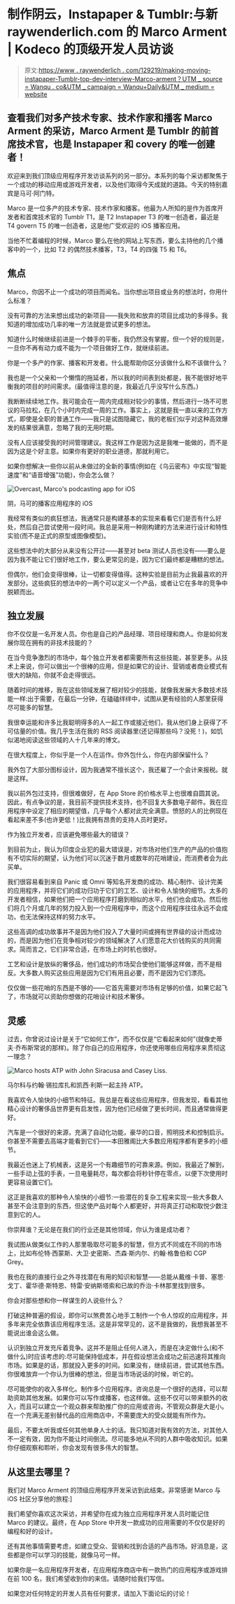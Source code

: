 # 制作阴云，Instapaper & Tumblr:与新 raywenderlich.com 的 Marco Arment | Kodeco 的顶级开发人员访谈

> 原文:[https://www . raywenderlich . com/129219/making-moving-instapaper-Tumblr-top-dev-interview-Marco-arment？UTM _ source = Wanqu . co&UTM _ campaign = Wanqu+Daily&UTM _ medium = website](https://www.raywenderlich.com/129219/making-overcast-instapaper-tumblr-top-dev-interview-marco-arment?utm_source=wanqu.co&utm_campaign=Wanqu+Daily&utm_medium=website)

## 查看我们对多产技术专家、技术作家和播客 Marco Arment 的采访，Marco Arment 是 Tumblr 的前首席技术官，也是 Instapaper 和 covery 的唯一创建者！

欢迎来到我们顶级应用程序开发访谈系列的另一部分。本系列的每个采访都聚焦于一个成功的移动应用或游戏开发者，以及他们取得今天成就的道路。今天的特别嘉宾是马可·阿门特。

Marco 是一位多产的技术专家、技术作家和播客。他最为人所知的是作为首席开发者和首席技术官的 Tumblr T1，是 T2 Instapaper T3 的唯一创造者，最近是 T4 govern T5 的唯一创造者，这是他广受欢迎的 iOS 播客应用。

当他不忙着编程的时候，Marco 要么在他的网站上写东西，要么主持他的几个播客中的一个，比如 T2 的偶然技术播客，T3，T4 的四强 T5 和 T6。

## 焦点

Marco，你因不止一个成功的项目而闻名。当你想出项目或业务的想法时，你用什么标准？

没有可靠的方法来想出成功的新项目——我失败和放弃的项目比成功的多得多。我知道的增加成功几率的唯一方法就是尝试更多的想法。

知道什么时候继续前进是一个棘手的平衡，我仍然没有掌握，但一个好的规则是，一旦你不再有动力或不能为一个项目做好工作，就继续前进。

你是一个多产的作家、播客和开发者。什么能帮助你区分该做什么和不该做什么？

我也是一个父亲和一个懒惰的拖延者，所以我的时间表到处都是，我不能很好地平衡我的项目的时间需求。(最值得注意的是，我最近几乎没写什么东西。)

我断断续续地工作。我可能会在一周内完成相对较少的事情，然后进行一场不可思议的马拉松，在几个小时内完成一周的工作。事实上，这就是我一直以来的工作方式，即使是全职的普通工作——我只是试图隐藏它，我的老板们似乎对这种高效爆发的结果很满意，忽略了我的无用时期。

没有人应该接受我的时间管理建议。我这样工作是因为这是我唯一能做的，而不是因为这是个好主意。如果你有更好的职业道德，那就利用它。

如果你想解决一些你以前从未做过的全新的事情(例如在《乌云密布》中实现“智能速度”和“语音增强”功能)，你会怎么做？

![Overcast, Marco's podcasting app for iOS](../Images/f0e2a0de44d0047a975743cdb7393e77.png)

阴，马可的播客应用程序的 iOS

我经常有类似的疯狂想法，我通常只是构建基本的实现来看看它们是否有什么好处，然后自己尝试使用一段时间。我总是采用一种刚构建的方法来进行设计和特性实验(而不是正式的原型或图像模型)。

这些想法中的大部分从来没有公开过——甚至对 beta 测试人员也没有——要么是因为我不能让它们很好地工作，要么更常见的是，因为它们最终都是糟糕的想法。

但偶尔，他们会变得很棒，让一切都变得值得。这种实验是目前为止我最喜欢的开发部分。这些疯狂的想法中的一两个可以定义一个产品，或者让它在多年的竞争中脱颖而出。

## 独立发展

你不仅仅是一名开发人员。你也是自己的产品经理、项目经理和商人。你是如何发展你现在拥有的非技术技能的？

在当今竞争激烈的市场中，每个独立开发者都需要所有这些技能，甚至更多。从技术上来说，你可以做出一个很棒的应用，但是如果它的设计、营销或者商业模式有很大的缺陷，你就不会走得很远。

随着时间的推移，我在这些领域发展了相对较少的技能，就像我发展大多数技术技能一样:出于需要，在最后一分钟，在磕磕绊绊中，试图从更有经验的人那里获得尽可能多的智慧。

我很幸运能和许多比我聪明得多的人一起工作或接近他们，我从他们身上获得了不可估量的价值。我几乎生活在我的 RSS 阅读器里(还记得那些吗？没死！)，如饥似渴地阅读这些领域的人十几年来的博文。

在很大程度上，你似乎是一个人在运作。你外包什么，你在内部保留什么？

我外包了大部分图标设计，因为我通常不擅长这个，我还雇了一个会计来报税。就是这样。

我以前外包过支持，但很难做好，在 App Store 的价格水平上也很难自圆其说。因此，有点争议的是，我目前不提供技术支持，也不回复大多数电子邮件。我在应用程序中设定了相应的期望值，几乎每个人都对此完全满意。愤怒的人的比例现在看起来差不多(也许更低！)比我拥有昂贵的支持人员时更好。

作为独立开发者，应该避免哪些最大的错误？

到目前为止，我认为印度企业犯的最大错误是，对市场对他们生产的产品的价值抱有不切实际的期望，认为他们可以沉迷于数月或数年的花哨建设，而消费者会为此买单。

我们很容易看到来自 Panic 或 Omni 等知名开发商的成功、精心制作、设计完美的应用程序，并将它们的成功归功于它们的工艺、设计和令人愉快的细节。太多的开发者相信，如果他们把一个应用程序打磨到相似的水平，他们也会成功。然后他们将几个月或几年的努力投入到一个应用程序中，而这个应用程序往往永远不会成功，也无法保持这样的努力水平。

这些高调的成功故事并不是因为他们投入了大量时间或拥有世界级的设计而成功的，而是因为他们在竞争相对较少的领域解决了人们愿意花大价钱购买的共同需求。简而言之，它们非常合适，在市场上的时机也很好。

工艺和设计是放纵的奢侈品，他们成功的市场契合使他们能够这样做，而不是相反。大多数人购买这些应用是因为它们有用且必要，而不是因为它们漂亮。

仅仅做一些花哨的东西是不够的——它首先需要对市场有足够的价值，如果它起飞了，市场就可以资助你想做的花哨设计和技术奢侈。

## 灵感

过去，你曾说过设计是关于“它如何工作”，而不仅仅是“它看起来如何”(就像史蒂夫·乔布斯常说的那样)。除了你自己的应用程序，你还使用哪些应用程序来贯彻这一理念？

![Marco hosts ATP with John Siracusa and Casey Liss.](../Images/b6023011afe6b01cc07c014fc554bf99.png)

马尔科与约翰·锡拉库扎和凯西·利斯一起主持 ATP。

我喜欢令人愉快的小细节和特征。我总是在看这些应用程序，但我发现，看看其他精心设计的奢侈品世界更有启发性，因为他们已经做了更长时间，而且通常做得更好。

汽车是一个很好的来源，充满了自动化功能，豪华的口音，照明技术和控制启示。你甚至不需要去高端才能看到它们——本田雅阁比大多数应用程序都有更多的小细节。

我最近也迷上了机械表，这是另一个有趣细节的可靠来源。例如，我最近了解到，一些手动上弦的手表，一旦电量耗尽，每次都会将秒针停在零点，以便下次使用时更容易设置它们。

这正是我喜欢的那种令人愉快的小细节:一些潜在的复杂工程来实现一些大多数人甚至不会注意到的东西，但这使产品对每个人都更好，并将真正打动和取悦少数注意到它的人。

你崇拜谁？无论是在我们的行业还是其他领域，你认为谁是成功者？

我试图从做类似工作的人那里吸取尽可能多的智慧，但方式不同或在不同的市场上，比如布伦特·西蒙斯、大卫·史密斯、杰森·斯内尔、约翰·格鲁伯和 CGP Grey。

我也在我的直接行业之外寻找潜在有用的知识和智慧——总能从戴维·卡普、塞思·戈丁、霍华德·斯特恩、特雷·安纳斯塔索和已故的乔治·卡林那里找到很多。

你会对那些想和你一样谋生的人说些什么？

打破这种普遍的假设，即你可以煞费苦心地手工制作一个令人惊叹的应用程序，并多年来完全依靠该应用程序生活。这是非常罕见的，这不是我做的，我想我甚至不能说出谁会这么做。

认识到独立开发充斥着竞争。这并不是阻止任何人进入，而是在决定做什么(和不做什么)时应该考虑的:尽可能保持低成本，并在假设想法会成功之前迅速将其推向市场。如果是的话，那就投入更多的时间。如果没有，继续前进，尝试其他东西。你很难放弃一个你认为很棒的想法，但是当市场说话的时候，听它的。

尽可能使你的收入多样化。制作多个应用程序。咨询总是一个很好的选择，可以帮助资助其他发展。如果你可以写作或播客，也这样做。这些不仅可以带来额外的收入，而且可以建立一个观众群来帮助推广你的应用或咨询，不管观众群是大是小。在一个充满无差别替代品的应用商店中，不需要庞大的受众就能有所作为。

最后，不要太听我或任何其他单身人士的话。我只知道对我有效的方法，对其他人不一定有效，因为你不能让时间倒流。尽可能多地从不同的人群中吸收知识。如果你仔细观察和聆听，你会发现有很多伟大的智慧。

## 从这里去哪里？

我们对 Marco Arment 的顶级应用程序开发采访到此结束。非常感谢 Marco 与 iOS 社区分享他的旅程:]

我们希望你喜欢这次采访，并希望你在成为独立应用程序开发人员时能记住 Marco 的建议。最终，在 App Store 中开发一款成功的应用需要的不仅仅是好的编程和好的设计。

还有其他事情需要考虑，如建立受众、营销和找到合适的产品市场。好消息是，这些都是你可以学习的技能，就像马可一样。

如果你是一名应用程序开发者，在应用程序商店中有一款热门的应用程序或游戏排在前 100 名，我们希望收到你的来信。请随时给我们写信。

如果您对任何特定的开发人员有任何要求，请加入下面论坛的讨论！